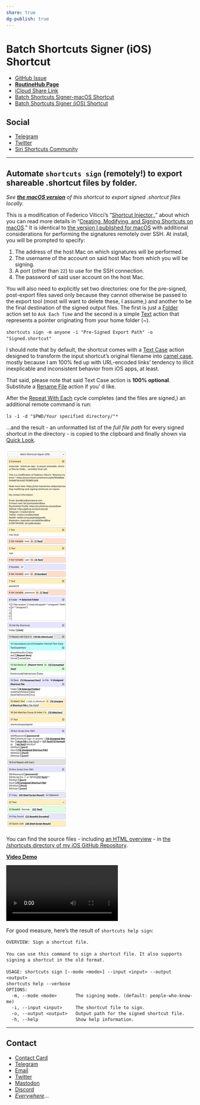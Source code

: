 ```yaml
---
share: true
dg-publish: true
---
```

# Batch Shortcuts Signer (iOS) Shortcut

- [GitHub Issue](https://github.com/extratone/i/issues/170)
- [**RoutineHub Page**](https://routinehub.co/shortcut/11467)
- [iCloud Share Link](https://www.icloud.com/shortcuts/6d99f93cdac94d3d9b9cd928c1287cea)
- [Batch Shortcuts Signer-macOS Shortcut](drafts://open?uuid=5D4D9120-69EC-4449-AB7F-35C0D97BBA7D)
- [Batch Shortcuts Signer (iOS) Shortcut](https://davidblue.wtf/drafts/03AEAC14-EB74-44F0-8010-9844B15E5DE3.html)

## Social

- [Telegram](https://t.me/extratone/10868)
- [Twitter](https://twitter.com/NeoYokel/status/1509561803172466688)
- [Siri Shortcuts Community](https://twitter.com/neoyokel/status/1509562146312577031?s=21&t=zlT_rmqFMm9eRmq20caduw)

---

## Automate `shortcuts sign` (remotely!) to export shareable .shortcut files by folder.

*See [**the macOS version**](https://routinehub.co/shortcut/11401) of this shortcut to export signed .shortcut files locally.*

This is a modification of Federico Viticci’s “[Shortcut Injector,](https://www.icloud.com/shortcuts/fa780dd6de044d878c4c827009651a56),” about which you can read more details  in “[Creating, Modifying, and Signing Shortcuts on macOS](https://club.macstories.net/posts/creating-modifying-and-signing-shortcuts-on-macos).” It is identical to [the version I published for macOS](https://routinehub.co/shortcut/11401) with additional considerations for performing the signatures remotely over SSH. At install, you will be prompted to specify:
1. The address of the host Mac on which signatures will be performed.
2. The username of the account on said host Mac from which you will be signing.
3. A port (other than `22`) to use for the SSH connection.
4. The password of said user account on the host Mac.

You will also need to explicitly set two directories: one for the  pre-signed, post-export files saved only because they cannot otherwise be passed to the export tool (most will want to delete these, I assume,) and another to be the final destination of the signed output files. The first is just a [Folder](https://www.matthewcassinelli.com/actions/folder/) action set to `Ask Each Time` and the second is a simple [Text](https://www.matthewcassinelli.com/actions/text) action that represents a pointer originating from your home folder (~).

`shortcuts sign -m anyone -i "Pre-Signed Export Path" -o "Signed.shortcut"`

I should note that by default, the shortcut comes with a [Text Case](https://apps.apple.com/us/app/text-case/id1492174677) action designed to transform the input shortcut’s original filename into [camel case](https://en.m.wikipedia.org/wiki/Camel_case), mostly because I am 100% fed up with URL-encoded links’ tendency to illicit inexplicable and inconsistent behavior from iOS apps, at least.

That said, please note that said Text Case action is **100% optional**. Substitute a [Rename File](https://www.matthewcassinelli.com/actions/rename-file/) action if you’ d like.

After the [Repeat With Each](https://www.matthewcassinelli.com/actions/repeat-with-each/) cycle completes (and the files are signed,) an additional remote command is run:

`ls -1 -d "$PWD/Your specified directory/"*`

...and the result - an unformatted list of the *full file path* for every signed shortcut in the directory - is copied to the clipboard and finally shown via [Quick Look](https://www.matthewcassinelli.com/actions/quick-look/).

![Batch Shortcuts Signer-iOS](https://github.com/extratone/i/raw/main/shortcuts/BatchShortcutsSigner-iOS.PNG)

You can find the source files - including [an HTML overview](https://davidblue.wtf/shortcuts/batchshortcutssigner-ios.html) - in [the /shortcuts directory of my iOS GitHub Repository](https://github.com/extratone/i/tree/main/shortcuts).

[**Video Demo**](https://user-images.githubusercontent.com/43663476/161095955-062aacf9-4ac3-49fc-82a4-7a9f1e132cfd.MOV)

<video controls>
  <source src="https://user-images.githubusercontent.com/43663476/161095955-062aacf9-4ac3-49fc-82a4-7a9f1e132cfd.MOV">
</video>

For good measure, here’s the result of `shortcuts help sign`:

```
OVERVIEW: Sign a shortcut file.

You can use this command to sign a shortcut file. It also supports signing a shortcut in the old format.

USAGE: shortcuts sign [--mode <mode>] --input <input> --output <output>
shortcuts help --verbose
OPTIONS:
  -m, --mode <mode>       The signing mode. (default: people-who-know-me)
  -i, --input <input>     The shortcut file to sign. 
  -o, --output <output>   Output path for the signed shortcut file. 
  -h, --help              Show help information.
```

---

## Contact

- [Contact Card](https://davidblue.wtf/db.vcf)
- [Telegram](https://t.me/extratone)
- [Email](mailto:davidblue@extratone.com) 
- [Twitter](https://twitter.com/NeoYokel)
- [Mastodon](https://mastodon.social/@DavidBlue)
- [Discord](https://discord.gg/0b9KQUKP858b0iZF)
- [*Everywhere*](https://raindrop.io/davidblue/social-directory-21059174)...